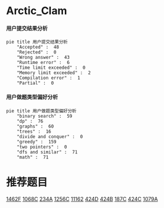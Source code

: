 # Arctic_Clam

<!-- tabs:start -->



#### **用户提交结果分析**

```mermaid
pie title 用户提交结果分析
    "Accepted" :  48
    "Rejected" :  0
    "Wrong answer" :  43
    "Runtime error" :  6
    "Time limit exceeded" :  0
    "Memory limit exceeded" :  2
    "Compilation error" :  1
    "Partial" :  0
```

#### **用户做题类型偏好分析**

```mermaid
pie title 用户做题类型偏好分析
    "binary search" :  59
    "dp" :  76
    "graphs" :  60
    "trees" :  16
    "divide and conquer" :  0
    "greedy" :  159
    "two pointers" :  0
    "dfs and similar" :  71
    "math" :  71
```



<!-- tabs:end -->
# 推荐题目
[1462F](https://codeforces.com/contest/1462/problem/F)
[1068C](https://codeforces.com/contest/1068/problem/C)
[234A](https://codeforces.com/contest/234/problem/A)
[1256C](https://codeforces.com/contest/1256/problem/C)
[11162](https://codeforces.com/contest/1116/problem/2)
[424D](https://codeforces.com/contest/424/problem/D)
[424B](https://codeforces.com/contest/424/problem/B)
[187C](https://codeforces.com/contest/187/problem/C)
[424C](https://codeforces.com/contest/424/problem/C)
[1079A](https://codeforces.com/contest/1079/problem/A)
